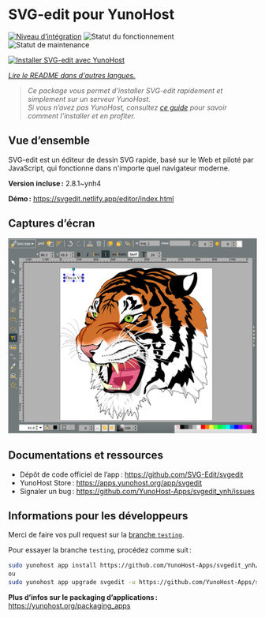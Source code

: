 <!--
Nota bene : ce README est automatiquement généré par <https://github.com/YunoHost/apps/tree/master/tools/readme_generator>
Il NE doit PAS être modifié à la main.
-->

# SVG-edit pour YunoHost

[![Niveau d’intégration](https://dash.yunohost.org/integration/svgedit.svg)](https://dash.yunohost.org/appci/app/svgedit) ![Statut du fonctionnement](https://ci-apps.yunohost.org/ci/badges/svgedit.status.svg) ![Statut de maintenance](https://ci-apps.yunohost.org/ci/badges/svgedit.maintain.svg)

[![Installer SVG-edit avec YunoHost](https://install-app.yunohost.org/install-with-yunohost.svg)](https://install-app.yunohost.org/?app=svgedit)

*[Lire le README dans d'autres langues.](./ALL_README.md)*

> *Ce package vous permet d’installer SVG-edit rapidement et simplement sur un serveur YunoHost.*  
> *Si vous n’avez pas YunoHost, consultez [ce guide](https://yunohost.org/install) pour savoir comment l’installer et en profiter.*

## Vue d’ensemble

SVG-edit est un éditeur de dessin SVG rapide, basé sur le Web et piloté par JavaScript, qui fonctionne dans n'importe quel navigateur moderne.


**Version incluse :** 2.8.1~ynh4

**Démo :** <https://svgedit.netlify.app/editor/index.html>

## Captures d’écran

![Capture d’écran de SVG-edit](./doc/screenshots/screenshot.png)

## Documentations et ressources

- Dépôt de code officiel de l’app : <https://github.com/SVG-Edit/svgedit>
- YunoHost Store : <https://apps.yunohost.org/app/svgedit>
- Signaler un bug : <https://github.com/YunoHost-Apps/svgedit_ynh/issues>

## Informations pour les développeurs

Merci de faire vos pull request sur la [branche `testing`](https://github.com/YunoHost-Apps/svgedit_ynh/tree/testing).

Pour essayer la branche `testing`, procédez comme suit :

```bash
sudo yunohost app install https://github.com/YunoHost-Apps/svgedit_ynh/tree/testing --debug
ou
sudo yunohost app upgrade svgedit -u https://github.com/YunoHost-Apps/svgedit_ynh/tree/testing --debug
```

**Plus d’infos sur le packaging d’applications :** <https://yunohost.org/packaging_apps>
